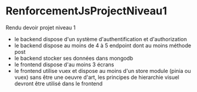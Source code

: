 # RenforcementJsProjectNiveau1
Rendu devoir projet niveau 1 <br>

- le backend dispose d'un système d'authentification et d'authorization
- le backend dispose au moins de 4 à 5 endpoint dont au moins méthode post
- le backend stocker ses données dans mongodb
- le frontend dispose d'au moins 3 écrans
- le frontend utilise vuex et dispose au moins d'un store module (pinia ou vuex)
sans être une oeuvre d'art, les principes de hierarchie visuel devront être utilisé dans le frontend